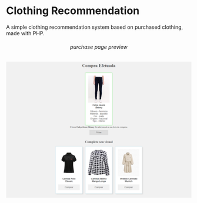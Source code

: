 # Clothing Recommendation

 A simple clothing recommendation system based on purchased clothing, made with PHP.

<h6 align="center">purchase page preview</h6>
<h6 align="center"><kbd><img src="https://github.com/rangel-pci/files/blob/master/simple_recommendation_system.png" /><kbd/></h6>
